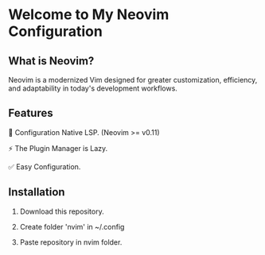 # Welcome to My Neovim Configuration

## What is Neovim?

Neovim is a modernized Vim designed for greater customization, efficiency, and adaptability in today's development workflows.

## Features

🧠 Configuration Native LSP. (Neovim >= v0.11)

⚡ The Plugin Manager is Lazy.

✅ Easy Configuration.

## Installation

1. Download this repository.

2. Create folder 'nvim' in ~/.config

3. Paste repository in nvim folder.
